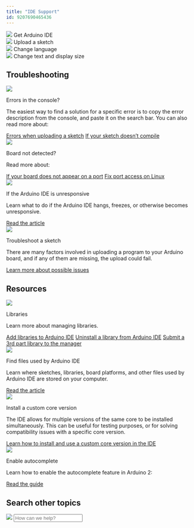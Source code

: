 ```yaml
---
title: "IDE Support"
id: 9207690465436
---
```


<div class="actions-wrapper">
  <div class="actions-grid-item">
    <a id="keep" href="https://support.arduino.cc/hc/en-us/articles/360019833020-Download-and-install-Arduino-IDE"></a>
    <img src="https://content.arduino.cc/assets/hc-download.svg">
    <span class="link-chevron-right">Get Arduino IDE</span>
  </div>
  <div class="actions-grid-item">
    <img src="https://content.arduino.cc/assets/hc-checkmark.svg">
    <a id="keep" href="https://support.arduino.cc/hc/en-us/articles/4733418441116-Upload-a-sketch-in-Arduino-IDE"></a>
    <span class="link-chevron-right">Upload a sketch</span>
  </div>
  <div class="actions-grid-item actions-chevron">
    <img src="https://content.arduino.cc/assets/hc-translation.svg">
    <a id="keep" href="https://support.arduino.cc/hc/en-us/articles/4403365287826-Change-the-language-in-Arduino-IDE"></a>
    <span class="link-chevron-right">Change language</span>
  </div>
  <div class="actions-grid-item">
    <img src="https://content.arduino.cc/assets/hc-zoom.svg">
    <a id="keep" href="https://support.arduino.cc/hc/en-us/articles/4402771781522-Change-text-and-display-size-settings-in-Arduino-IDE"></a>
    <span class="link-chevron-right">Change text and display size</span>
  </div>
  <!--<div class="actions-grid-item">
    <img src="https://content.arduino.cc/assets/hc-text_indent.svg">
    <a id="keep" href="https://support.arduino.cc/hc/en-us/articles/4406711538450-Enable-autocomplete-in-IDE-2"></a>
    <span class="link-chevron-right">Enable autocomplete</span>
  </div>-->
</div>
<h2 class="center hub">Troubleshooting</h2>
<div class="info-wrapper-grid">
  <div class="info-grid-item">
    <img src="https://content.arduino.cc/assets/hc-warning.svg">
    <p class="info-title">Errors in the console?</p>
    <p>
      The easiest way to find a solution for a specific error is to copy the
      error description from the console, and paste it on the search bar. You
      can also read more about:
    </p>
    <a class="link-chevron-right" href="https://support.arduino.cc/hc/en-us/articles/4403365313810-Errors-when-uploading-a-sketch">Errors when uploading a sketch</a>
    <a class="link-chevron-right" href="https://support.arduino.cc/hc/en-us/articles/4402764401554-Compilation-errors-when-uploading">If your sketch doesn’t compile</a>
  </div>
  <div class="info-grid-item">
    <img src="https://content.arduino.cc/assets/hc-USB.svg">
    <p class="info-title">Board not detected?</p>
    <p>Read more about:</p>
    <a class="link-chevron-right" href="https://support.arduino.cc/hc/en-us/articles/4412955149586-If-your-board-does-not-appear-on-a-port-in-Arduino-IDE">If your board does not appear on a port</a>
    <a class="link-chevron-right" href="https://support.arduino.cc/hc/en-us/articles/360016495679-Fix-port-access-on-Linux">Fix port access on Linux</a>
  </div>
  <div class="info-grid-item">
    <img src="https://content.arduino.cc/assets/hc-hourglass.svg">
    <p class="info-title">If the Arduino IDE is unresponsive</p>
    <p>
      Learn what to do if the Arduino IDE hangs, freezes, or otherwise becomes
      unresponsive.
    </p>
    <a class="link-chevron-right" href="https://support.arduino.cc/hc/en-us/articles/4410177782418-If-the-Arduino-IDE-freezes-or-is-unresponsive">Read the article</a>
  </div>
  <div class="info-grid-item">
    <img src="https://content.arduino.cc/assets/hc-settings.svg">
    <p class="info-title">Troubleshoot a sketch</p>
    <p>
      There are many factors involved in uploading a program to your Arduino
      board, and if any of them are missing, the upload could fail.
    </p>
    <a class="link-up-right" href="https://docs.arduino.cc/learn/starting-guide/troubleshooting-sketches">Learn more about possible issues</a>
  </div>
</div>
<h2 class="center hub">Resources</h2>
<div class="info-wrapper-grid">
  <div class="info-grid-item">
    <img src="https://content.arduino.cc/assets/hc-library.svg">
    <p class="info-title">Libraries</p>
    <p>Learn more about managing libraries.</p>
    <a class="link-chevron-right" href="https://support.arduino.cc/hc/en-us/articles/5145457742236-Add-libraries-to-Arduino-IDE">Add libraries to Arduino IDE</a>
    <a class="link-chevron-right" href="https://support.arduino.cc/hc/en-us/articles/360016077340-Uninstall-a-library-from-Arduino-IDE">Uninstall a library from Arduino IDE</a>
    <a class="link-chevron-right" href="https://support.arduino.cc/hc/en-us/articles/360012175419-How-to-submit-a-third-party-library-to-the-Arduino-Library-Manager">Submit a 3rd part library to the manager</a>
  </div>
  <div class="info-grid-item ">
    <img src="https://content.arduino.cc/assets/hc-search.svg">
    <p class="info-title">Find files used by Arduino IDE</p>
    <p>
      Learn where sketches, libraries, board platforms, and other files used
      by Arduino IDE are stored on your computer.
    </p>
    <a class="link-chevron-right" href="https://support.arduino.cc/hc/en-us/articles/4415103213714-Find-sketches-libraries-cores-and-other-files-on-your-computer">Read the article</a>
  </div>
  <div class="info-grid-item">
    <img src="https://content.arduino.cc/assets/hc-settings.svg">
    <p class="info-title">Install a custom core version</p>
    <p>
      The IDE allows for multiple versions of the same core to be installed
      simultaneously. This can be useful for testing purposes, or for solving
      compatibility issues with a specific core version.
    </p>
    <a class="link-chevron-right" href="https://support.arduino.cc/hc/en-us/articles/360021232160-How-to-install-and-use-a-custom-core-version-in-the-IDE">Learn how to install and use a custom core version in the IDE</a>
  </div>
  <div class="info-grid-item">
    <img src="https://content.arduino.cc/assets/hc-text_indent.svg">
    <p class="info-title">Enable autocomplete</p>
    <p>Learn how to enable the autocomplete feature in Arduino 2:</p>
    <a class="link-chevron-right" href="https://support.arduino.cc/hc/en-us/articles/4406711538450-Enable-autocomplete-in-IDE-2">Read the guide</a>
  </div>
</div>
<h2 class="center hub">Search other topics</h2>
<div class="search">
  <form class="search search-full" role="search" data-search="" data-instant="true" autocomplete="off" action="/hc/en-us/search" accept-charset="UTF-8" method="get">
    <img class="search-icon" src="https://content.arduino.cc/assets/hc-search.svg">
    <input name="utf8" type="hidden" value="✓" autocomplete="off"><input id="query" role="combobox" type="search" name="query" placeholder="How can we help?" autocomplete="off" aria-label="Search" aria-autocomplete="both" aria-expanded="false" aria-owns="2a88cedd-5eb4-4ed7-bdf9-834d77880f1c">
  </form>
</div>
